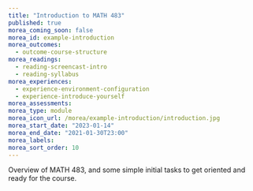 ```yaml
---
title: "Introduction to MATH 483"
published: true
morea_coming_soon: false
morea_id: example-introduction
morea_outcomes:
  - outcome-course-structure
morea_readings:
  - reading-screencast-intro
  - reading-syllabus
morea_experiences:
  - experience-environment-configuration
  - experience-introduce-yourself
morea_assessments:
morea_type: module
morea_icon_url: /morea/example-introduction/introduction.jpg
morea_start_date: "2023-01-14"
morea_end_date: "2021-01-30T23:00"
morea_labels:
morea_sort_order: 10
---
```


Overview of MATH 483, and some simple initial tasks to get oriented and ready for the course.
